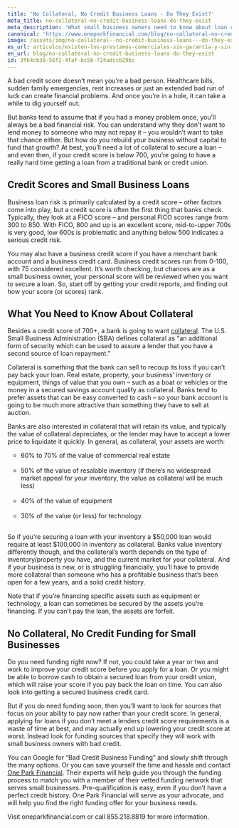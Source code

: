 ```yaml
---
title: 'No Collateral, No Credit Business Loans - Do They Exist?'
meta_title: no-collateral-no-credit-business-loans-do-they-exist
meta_description: 'What small business owners need to know about loan collateral, and options for obtaining funding with bad credit and no collateral.'
canonical: 'https://www.oneparkfinancial.com/blog/no-collateral-no-credit-business-loans-do-they-exist'
image: /assets/img/no-collateral--no-credit-business-loans---do-they-exist.jpg
es_url: articulos/existen-los-prestamos-comerciales-sin-garantia-y-sin-buen-credito
en_url: blog/no-collateral-no-credit-business-loans-do-they-exist
id: 3f64cb38-56f2-4faf-bc5b-724adccb29bc
---
```

<p>A bad credit score doesn&rsquo;t mean you&rsquo;re a bad person. Healthcare bills, sudden family emergencies, rent increases or just an extended bad run of luck can create financial problems. And once you&rsquo;re in a hole, it can take a while to dig yourself out.</p>

<p>But banks tend to assume that if you had a money problem once, you&rsquo;ll always be a bad financial risk. You can understand why they don&rsquo;t want to lend money to someone who may not repay it &ndash; you wouldn&rsquo;t want to take that chance either. But how do you rebuild your business without capital to fund that growth?&nbsp;At best, you&rsquo;ll need a lot of collateral to secure a loan &ndash; and even then, if your credit score is below 700, you&rsquo;re going to have a really hard time getting a loan from a traditional bank or credit union.</p>

<H2>Credit Scores and Small Business Loans</H2>

<p>Business loan risk is primarily calculated by a credit score &ndash; other factors come into play, but a credit score is often the first thing that banks check. Typically, they look at a FICO score &ndash; and personal FICO scores range from 300 to 850. With FICO, 800 and up is an excellent score, mid-to-upper 700s is very good, low 600s is problematic and anything below 500 indicates a serious credit risk.</p>

<p>You may also have a business credit score if you have a merchant bank account and a business credit card. Business credit scores run from 0-100, with 75 considered excellent. It&rsquo;s worth checking, but chances are as a small business owner, your personal score will be reviewed when you want to secure a loan. So, start off by getting your credit reports, and finding out how your score (or scores) rank.</p>

<H2>What You Need to Know About Collateral</H2>

<p>Besides a credit score of 700+, a bank is going to want <a href="https://www.oneparkfinancial.com/blog/do-i-need-collateral-to-get-a-business-loan">collateral</a>. The U.S. Small Business Administration (SBA) defines collateral as "an additional form of security which can be used to assure a lender that you have a second source of loan repayment."</p>

<p>Collateral is something that the bank can sell to recoup its loss if you can&rsquo;t pay back your loan. Real estate, property, your business&rsquo; inventory or equipment, things of value that you own &ndash; such as a boat or vehicles or the money in a secured savings account qualify as collateral. Banks tend to prefer assets that can be easy converted to cash &ndash; so your bank account is going to be much more attractive than something they have to sell at auction.</p>

<p>Banks are also interested in collateral that will retain its value, and typically the value of collateral depreciates, or the lender may have to accept a lower price to liquidate it quickly. In general, as collateral, your assets are worth:</p>

<ul style="list-style:circle;padding-left:30px;margin-bottom:30px;">
<li>60% to 70% of the value of commercial real estate</li>
  <br />
<li>50% of the value of resalable inventory (if there&rsquo;s no widespread market appeal for your inventory, the value as collateral will be much less)</li>
  <br />
<li>40% of the value of equipment</li>
  <br />
<li>30% of the value (or less) for technology.</li>
</ul>

<p>So if you&rsquo;re securing a loan with your inventory a $50,000 loan would require at least $100,000 in inventory as collateral. Banks value inventory differently though, and the collateral&rsquo;s worth depends on the type of inventory/property you have, and the current market for your collateral. And if your business is new, or is struggling financially, you&rsquo;ll have to provide more collateral than someone who has a profitable business that&rsquo;s been open for a few years, and a solid credit history.</p>

<p>Note that if you&rsquo;re financing specific assets such as equipment or technology, a loan can sometimes be secured by the assets you&rsquo;re financing. If you can&rsquo;t pay the loan, the assets are forfeit.</p>

<H2>No Collateral, No Credit Funding for Small Businesses</H2>

<p>Do you need funding right now? If not, you could take a year or two and work to improve your credit score before you apply for a loan. Or you might be able to borrow cash to obtain a secured loan from your credit union, which will raise your score if you pay back the loan on time. You can also look into getting a secured business credit card.</p>

<p>But if you do need funding soon, then you&rsquo;ll want to look for sources that focus on your ability to pay now rather than your credit score. In general, applying for loans if you don&rsquo;t meet a lenders credit score requirements is a waste of time at best, and may actually end up lowering your credit score at worst. Instead look for funding sources that specify they will work with small business owners with bad credit.</p>

<p>You can Google for &ldquo;Bad Credit Business Funding&rdquo; and slowly shift through the many options. Or you can save yourself the time and hassle and contact <a href="https://www.oneparkfinancial.com/how-it-works">One Park Financial</a>. Their experts will help guide you through the funding process to match you with a member of their vetted funding network that serves small businesses. Pre-qualification is easy, even if you don&rsquo;t have a perfect credit history. One Park Financial will serve as your advocate, and will help you find the right funding offer for your business needs.</p>

<p>Visit oneparkfinancial.com or call 855.218.8819 for more information.</p>